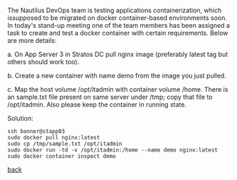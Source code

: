 The Nautilus DevOps team is testing applications containerization, which issupposed to be migrated on docker container-based environments soon. In today's stand-up meeting one of the team members has been assigned a task to create and test a docker container with certain requirements. Below are more details:

a. On App Server 3 in Stratos DC pull nginx image (preferably latest tag but others should work too).

b. Create a new container with name demo from the image you just pulled.

c. Map the host volume /opt/itadmin with container volume /home. There is an sample.txt file present on same server under /tmp; copy that file to /opt/itadmin. Also please keep the container in running state.

Solution:
```
ssh banner@stapp03
sudo docker pull nginx:latest
sudo cp /tmp/sample.txt /opt/itadmin
sudo docker run -td -v /opt/itadmin:/home --name demo nginx:latest
sudo docker container inspect demo
```

[back](https://github.com/MederD/Kodekloud-Engineer-Tasks)
